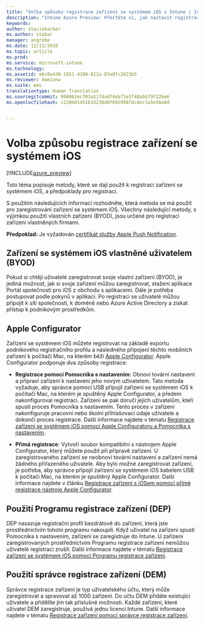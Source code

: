 ```yaml
---
title: "Volba způsobu registrace zařízení se systémem iOS v Intune | Intune Azure Preview | Dokumentace Microsoftu"
description: "Intune Azure Preview: Přečtěte si, jak nastavit registraci zařízení se systémem iOS v Microsoft Intune."
keywords: 
author: staciebarker
ms.author: stabar
manager: angrobe
ms.date: 12/13/2016
ms.topic: article
ms.prod: 
ms.service: microsoft-intune
ms.technology: 
ms.assetid: e6c0a430-1851-4108-812a-87e0fc2623b5
ms.reviewer: damionw
ms.suite: ems
translationtype: Human Translation
ms.sourcegitcommit: 990062ecf03a117dad74eb71e3f40abb79f22be6
ms.openlocfilehash: c228601451b33238d0f6929987dcdec3a5e56e8d


---
```


# <a name="choose-how-to-enroll-ios-devices"></a>Volba způsobu registrace zařízení se systémem iOS

[!INCLUDE[azure_preview](../includes/azure_preview.md)]

Toto téma popisuje metody, které se dají použít k registraci zařízení se systémem iOS, a předpoklady pro registraci.

S použitím následujících informací rozhodněte, která metoda se má použít pro zaregistrování zařízení se systémem iOS. Všechny následující metody, s výjimkou použití vlastních zařízení (BYOD), jsou určené pro registraci zařízení vlastněných firmami.

**Předpoklad:** Je vyžadován [certifikát služby Apple Push Notification](get-an-apple-mdm-push-certificate.md).

## <a name="user-owned-ios-devices-byod"></a>Zařízení se systémem iOS vlastněné uživatelem (BYOD)

Pokud si chtějí uživatelé zaregistrovat svoje vlastní zařízení (BYOD), je jediná možnost, jak si svoje zařízení můžou zaregistrovat, stažení aplikace Portál společnosti pro iOS z obchodu s aplikacemi. Dále je potřeba postupovat podle pokynů v aplikaci. Po registraci se uživatelé můžou připojit k síti společnosti, k doméně nebo Azure Active Directory a získat přístup k podnikovým prostředkům.

## <a name="apple-configurator"></a>Apple Configurator

Zařízení se systémem iOS můžete registrovat na základě exportu podnikového registračního profilu a následného připojení těchto mobilních zařízení k počítači Mac, na kterém běží [Apple Configurator](http://go.microsoft.com/fwlink/?LinkId=518017). Apple Configurator podporuje dva způsoby registrace:

- **Registrace pomocí Pomocníka s nastavením:** Obnoví tovární nastavení a připraví zařízení k nastavení jeho novým uživatelem. Tato metoda vyžaduje, aby správce pomocí USB připojil zařízení se systémem iOS k počítači Mac, na kterém je spuštěný Apple Configurator, a předem nakonfiguroval registraci. Zařízení se pak doručí jejich uživatelům, kteří spustí proces Pomocníka s nastavením. Tento proces v zařízení nakonfiguruje pracovní nebo školní přihlašovací údaje uživatele a dokončí proces registrace. Další informace najdete v tématu [Registrace zařízení se systémem iOS pomocí Apple Configuratoru a Pomocníka s nastavením](enroll-ios-devices-with-apple-configurator-and-setup-assistant.md).

- **Přímá registrace**: Vytvoří soubor kompatibilní s nástrojem Apple Configurator, který můžete použít při přípravě zařízení. U zaregistrovaného zařízení se neobnoví tovární nastavení a zařízení nemá žádného přiřazeného uživatele. Aby bylo možné zaregistrovat zařízení, je potřeba, aby správce připojil zařízení se systémem iOS kabelem USB k počítači Mac, na kterém je spuštěný Apple Configurator. Další informace najdete v článku [Registrace zařízení s iOSem pomocí přímé registrace nástroje Apple Configurator](enroll-ios-devices-with-apple-configurator-and-direct-enrollment.md).

## <a name="use-the-device-enrollment-program-dep"></a>Použití Programu registrace zařízení (DEP)

DEP nasazuje registrační profil bezdrátově do zařízení, která jste prostřednictvím tohoto programu nakoupili. Když uživatel na zařízení spustí Pomocníka s nastavením, zařízení se zaregistruje do Intune. U zařízení zaregistrovaných prostřednictvím Programu registrace zařízení nemůžou uživatelé registraci zrušit. Další informace najdete v tématu [Registrace zařízení se systémem iOS pomocí Programu registrace zařízení](enroll-ios-devices-using-device-enrollment-program.md).

## <a name="use-the-device-enrollment-manager-dem"></a>Použití správce registrace zařízení (DEM)
Správce registrace zařízení je typ uživatelského účtu, který může zaregistrovat a spravovat až 1000 zařízení. Do účtu DEM přidáte existující uživatele a přidělíte jim tak příslušné možnosti. Každé zařízení, které uživatel DEM zaregistruje, používá jednu licenci Intune. Další informace najdete v tématu [Registrace zařízení pomocí správce registrace zařízení](enroll-devices-using-device-enrollment-manager.md).



<!--HONumber=Feb17_HO1-->


